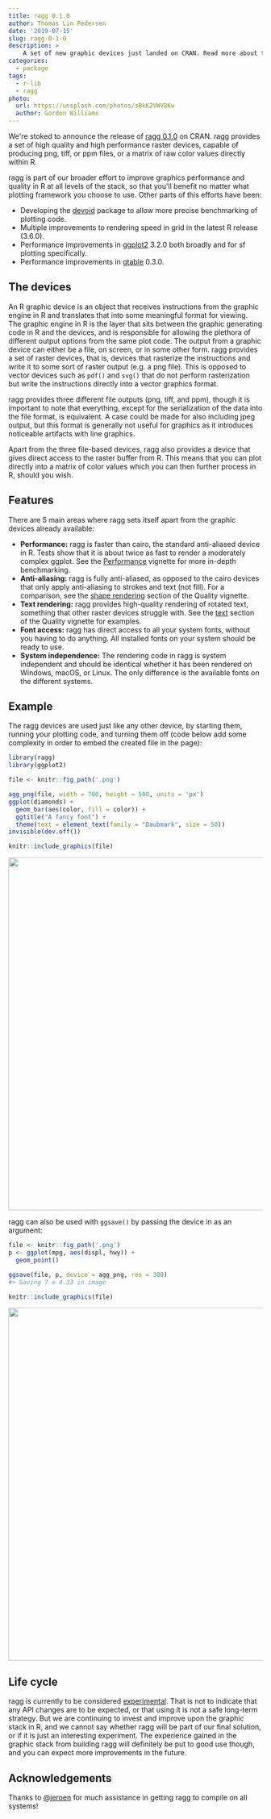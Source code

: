 ```yaml
---
title: ragg 0.1.0
author: Thomas Lin Pedersen
date: '2019-07-15'
slug: ragg-0-1-0
description: >
    A set of new graphic devices just landed on CRAN. Read more about the ragg package here.
categories:
  - package
tags:
  - r-lib
  - ragg
photo:
  url: https://unsplash.com/photos/sBkK2VWV8Kw
  author: Gordon Williams
---
```




We're stoked to announce the release of [ragg 0.1.0](https://ragg.r-lib.org) on CRAN. ragg provides a set of high quality and high performance raster devices, capable of producing png, tiff, or ppm files, or a matrix of raw color values directly within R.

ragg is part of our broader effort to improve graphics performance and quality in R at all levels of the stack, so that you'll benefit no matter what plotting framework you choose to use. Other parts of this efforts have been:

- Developing the [devoid](https://github.com/r-lib/devoid) package to allow more precise benchmarking of plotting code.
- Multiple improvements to rendering speed in grid in the latest R release (3.6.0).
- Performance improvements in [ggplot2](https://ggplot2.tidyverse.org) 3.2.0 both broadly and for sf plotting specifically.
- Performance improvements in [gtable](https://gtable.r-lib.com) 0.3.0.

## The devices
An R graphic device is an object that receives instructions from the graphic engine in R and translates that into some meaningful format for viewing. The graphic engine in R is the layer that sits between the graphic generating code in R and the devices, and is responsible for allowing the plethora of different output options from the same plot code. The output from a graphic device can either be a file, on screen, or in some other form. ragg provides a set of raster devices, that is, devices that rasterize the instructions and write it to some sort of raster output (e.g. a png file). This is opposed to vector devices such as `pdf()` and `svg()` that do not perform rasterization but write the instructions directly into a vector graphics format.

ragg provides three different file outputs (png, tiff, and ppm), though it is important to note that everything, except for the serialization of the data into the file format, is equivalent. A case could be made for also including jpeg output, but this format is generally not useful for graphics as it introduces noticeable artifacts with line graphics.

Apart from the three file-based devices, ragg also provides a device that gives direct access to the raster buffer from R. This means that you can plot directly into a matrix of color values which you can then further process in R, should you wish.

## Features
There are 5 main areas where ragg sets itself apart from the graphic devices already available:

- **Performance:** ragg is faster than cairo, the standard anti-aliased device in R. Tests show that it is about twice as fast to render a moderately complex ggplot. See the
[Performance](https://ragg.r-lib.org/articles/ragg_performance.html) vignette for more in-depth benchmarking.
- **Anti-aliasing:** ragg is fully anti-aliased, as opposed to the cairo devices that only apply anti-aliasing to strokes and text (not fill). For a comparison, see the [shape rendering](https://ragg.r-lib.org/articles/ragg_quality.html#shape-rendering) section of the Quality vignette.
- **Text rendering:** ragg provides high-quality rendering of rotated text, something that other raster devices struggle with. See the [text](https://ragg.r-lib.org/articles/ragg_quality.html#text) section of the Quality vignette for examples.
- **Font access:** ragg has direct access to all your system fonts, without you having to do anything. All installed fonts on your system should be ready to use.
- **System independence:** The rendering code in ragg is system independent and should be identical whether it has been rendered on Windows, macOS, or Linux. The only difference is the available fonts on the different systems.

## Example
The ragg devices are used just like any other device, by starting them, running your plotting code, and turning them off (code below add some complexity in order to embed the created file in the page):


```r
library(ragg)
library(ggplot2)

file <- knitr::fig_path('.png')

agg_png(file, width = 700, height = 500, units = 'px')
ggplot(diamonds) + 
  geom_bar(aes(color, fill = color)) + 
  ggtitle("A fancy font") + 
  theme(text = element_text(family = "Daubmark", size = 50))
invisible(dev.off())

knitr::include_graphics(file)
```

<img src="/articles/2019-06-26-ragg-0-1-0_files/figure-html/unnamed-chunk-1-1.png" width="700px" style="display: block; margin: auto;" />

ragg can also be used with `ggsave()` by passing the device in as an argument:


```r
file <- knitr::fig_path('.png')
p <- ggplot(mpg, aes(displ, hwy)) + 
  geom_point()

ggsave(file, p, device = agg_png, res = 300)
#> Saving 7 x 4.33 in image

knitr::include_graphics(file)
```

<img src="/articles/2019-06-26-ragg-0-1-0_files/figure-html/unnamed-chunk-2-1.png" width="700px" style="display: block; margin: auto;" />

## Life cycle
ragg is currently to be considered [experimental](https://www.tidyverse.org/lifecycle/#experimental). That is not to indicate that any API changes are to be expected, or that using it is not a safe long-term strategy. But we are continuing to invest and improve upon the graphic stack in R, and we cannot say whether ragg will be part of our final solution, or if it is just an interesting experiment. The experience gained in the graphic stack from building ragg will definitely be put to good use though, and you can expect more improvements in the future.

## Acknowledgements
 Thanks to [&#x0040;jeroen](https://github.com/jeroen) for much assistance in getting ragg to compile on all systems!
